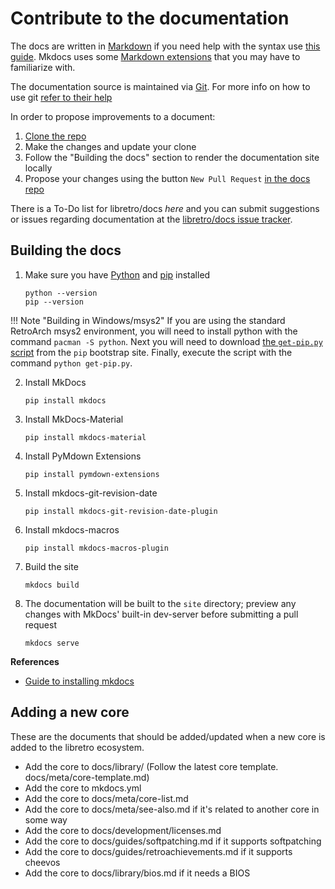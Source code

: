# Contribute to the documentation

The docs are written in [Markdown](https://en.wikipedia.org/wiki/Markdown) if you need help with the syntax use [this guide](https://guides.github.com/features/mastering-markdown/). Mkdocs uses some [Markdown extensions](http://www.mkdocs.org/user-guide/writing-your-docs/#markdown-extensions) that you may have to familiarize with.

The documentation source is maintained via [Git](https://en.wikipedia.org/wiki/Git). For more info on how to use git [refer to their help](https://help.github.com/)

In order to propose improvements to a document:

1. [Clone the repo](https://github.com/libretro/docs)
2. Make the changes and update your clone
3. Follow the "Building the docs" section to render the documentation site locally
4. Propose your changes using the button `New Pull Request` [in the docs repo](https://github.com/libretro/docs)

There is a To-Do list for libretro/docs *here* and you can submit suggestions or issues regarding documentation at the [libretro/docs issue tracker](https://github.com/libretro/docs/issues).

## Building the docs

1. Make sure you have [Python](https://www.python.org/) and [pip](https://pip.pypa.io) installed
    ```
    python --version
    pip --version
    ```

!!! Note "Building in Windows/msys2"
    If you are using the standard RetroArch msys2 environment, you will need to install python with the command `pacman -S python`. Next you will need to download [the `get-pip.py` script](https://bootstrap.pypa.io/get-pip.py) from the `pip` bootstrap site. Finally, execute the script with the command `python get-pip.py`.

2. Install MkDocs
    ```
    pip install mkdocs
    ```

3. Install MkDocs-Material
    ```
    pip install mkdocs-material
    ```

4. Install PyMdown Extensions
    ```
    pip install pymdown-extensions
    ```
5. Install mkdocs-git-revision-date
    ```
    pip install mkdocs-git-revision-date-plugin
    ```
6. Install mkdocs-macros
    ```
    pip install mkdocs-macros-plugin
    ```

7. Build the site
    ```
    mkdocs build
    ```

8. The documentation will be built to the `site` directory; preview any changes with MkDocs' built-in dev-server before submitting a pull request
    ```
    mkdocs serve
    ```

**References**

  - [Guide to installing mkdocs](https://www.mkdocs.org/#installation)


## Adding a new core

These are the documents that should be added/updated when a new core is added to the libretro ecosystem.

- Add the core to docs/library/ (Follow the latest core template. docs/meta/core-template.md)
- Add the core to mkdocs.yml
- Add the core to docs/meta/core-list.md
- Add the core to docs/meta/see-also.md if it's related to another core in some way
- Add the core to docs/development/licenses.md
- Add the core to docs/guides/softpatching.md if it supports softpatching
- Add the core to docs/guides/retroachievements.md if it supports cheevos
- Add the core to docs/library/bios.md if it needs a BIOS
